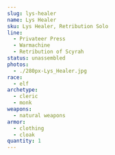 ```yaml
---
slug: lys-healer
name: Lys Healer
sku: Lys Healer, Retribution Solo
line:
  - Privateer Press
  - Warmachine
  - Retribution of Scyrah
status: unassembled
photos:
  - ./280px-Lys_Healer.jpg
race:
  - elf
archetype:
  - cleric
  - monk
weapons:
  - natural weapons
armor:
  - clothing
  - cloak
quantity: 1
---
```

